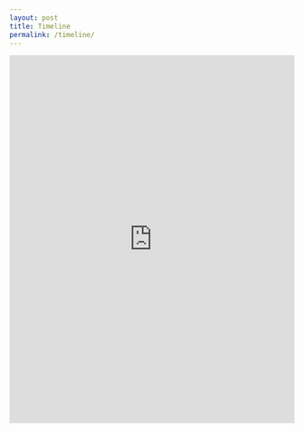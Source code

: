 ```yaml
---
layout: post
title: Timeline
permalink: /timeline/
---
```

<iframe src='https://cdn.knightlab.com/libs/timeline3/latest/embed/index.html?source=1N6eWbLBBWify2aoO5D2_J_bnEPpmQD-rB6KonY3Dk8A&font=Default&lang=en&initial_zoom=2&height=650' width='100%' height='650' webkitallowfullscreen mozallowfullscreen allowfullscreen frameborder='0'></iframe>
